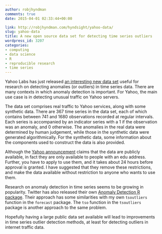```yaml
---
author: robjhyndman
comments: true
date: 2015-04-01 02:33:44+00:00

link: http://robjhyndman.com/hyndsight/yahoo-data/
slug: yahoo-data
title: A new open source data set for detecting time series outliers
wordpress_id: 3207
categories:
- computing
- data science
- R
- reproducible research
- time series
---
```


Yahoo Labs has just released [an interesting new data set](https://yahooresearch.tumblr.com/post/114590420346/a-benchmark-dataset-for-time-series-anomaly) useful for research on detecting anomalies (or outliers) in time series data. There are many contexts in which anomaly detection is important. For Yahoo, the main use case is in detecting unusual traffic on Yahoo servers.<!-- more -->

The data set comprises real traffic to Yahoo services, along with some synthetic data. There are 367 time series in the data set, each of which contains between 741 and 1680 observations recorded at regular intervals. Each series is accompanied by an indicator series with a 1 if the observation was an anomaly, and 0 otherwise. The anomalies in the real data were determined by human judgement, while those in the synthetic data were generated algorithmically. For the synthetic data, some information about the components used to construct the data is also provided.

Although the [Yahoo announcement](https://yahooresearch.tumblr.com/post/114590420346/a-benchmark-dataset-for-time-series-anomaly) claims that the data are publicly available, in fact they are only available to people with an edu address. Further, you have to apply to use them, and it takes about 24 hours before approval is granted. I have suggested that they remove these restrictions, and make the data available without restriction to anyone who wants to use them.

Research on anomaly detection in time series seems to be growing in popularity. Twitter has also released their own [Anomaly Detection R package](https://blog.twitter.com/2015/introducing-practical-and-robust-anomaly-detection-in-a-time-series). Their approach has some similarities with my own `tsoutliers` function in the `forecast` package. The `tso` function in the `tsoutliers` package is another approach to the same problem.

Hopefully having a large public data set available will lead to improvements in time series outlier detection methods, at least for detecting outliers in internet traffic data.
